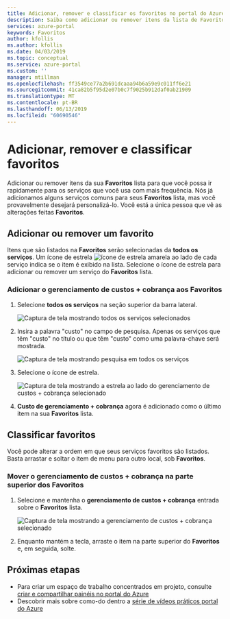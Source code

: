 ```yaml
---
title: Adicionar, remover e classificar os favoritos no portal do Azure | Microsoft Docs
description: Saiba como adicionar ou remover itens da lista de Favoritos e classifique a ordem dos itens
services: azure-portal
keywords: Favoritos
author: kfollis
ms.author: kfollis
ms.date: 04/03/2019
ms.topic: conceptual
ms.service: azure-portal
ms.custom: ''
manager: mtillman
ms.openlocfilehash: ff3549ce77a2b691dcaaa94b6a59e9c011ff6e21
ms.sourcegitcommit: 41ca82b5f95d2e07b0c7f9025b912daf0ab21909
ms.translationtype: MT
ms.contentlocale: pt-BR
ms.lasthandoff: 06/13/2019
ms.locfileid: "60690546"
---
```

# <a name="add-remove-and-sort-favorites"></a>Adicionar, remover e classificar favoritos

Adicionar ou remover itens da sua **Favoritos** lista para que você possa ir rapidamente para os serviços que você usa com mais frequência. Nós já adicionamos alguns serviços comuns para seus **Favoritos** lista, mas você provavelmente desejará personalizá-lo. Você está a única pessoa que vê as alterações feitas **Favoritos**.

## <a name="add-or-remove-a-favorite"></a>Adicionar ou remover um favorito

Itens que são listados na **Favoritos** serão selecionadas da **todos os serviços**. Um ícone de estrela ![ícone de estrela amarela](./media/azure-portal-add-remove-sort-favorites/azure-portal-favorites-star.png) ao lado de cada serviço indica se o item é exibido na lista. Selecione o ícone de estrela para adicionar ou remover um serviço do **Favoritos** lista.

### <a name="add-cost-management--billing-to-favorites"></a>Adicionar o gerenciamento de custos + cobrança aos Favoritos

1. Selecione **todos os serviços** na seção superior da barra lateral.

    ![Captura de tela mostrando todos os serviços selecionados](./media/azure-portal-add-remove-sort-favorites/azure-portal-favorites-all-services.png)

1. Insira a palavra "custo" no campo de pesquisa. Apenas os serviços que têm "custo" no título ou que têm "custo" como uma palavra-chave será mostrada.

   ![Captura de tela mostrando pesquisa em todos os serviços](./media/azure-portal-add-remove-sort-favorites/azure-portal-favorites-search.png)

1. Selecione o ícone de estrela.

   ![Captura de tela mostrando a estrela ao lado do gerenciamento de custos + cobrança selecionado](./media/azure-portal-add-remove-sort-favorites/azure-portal-favorites-add.png)

1. **Custo de gerenciamento + cobrança** agora é adicionado como o último item na sua **Favoritos** lista.

## <a name="sort-favorites"></a>Classificar favoritos

Você pode alterar a ordem em que seus serviços favoritos são listados. Basta arrastar e soltar o item de menu para outro local, sob **Favoritos**.

### <a name="move-cost-management--billing-to-the-top-of-favorites"></a>Mover o gerenciamento de custos + cobrança na parte superior dos Favoritos

1. Selecione e mantenha o **gerenciamento de custos + cobrança** entrada sobre o **Favoritos** lista.

   ![Captura de tela mostrando a gerenciamento de custos + cobrança selecionado](./media/azure-portal-add-remove-sort-favorites/azure-portal-favorites-sort.png)

1. Enquanto mantém a tecla, arraste o item na parte superior do **Favoritos** e, em seguida, solte.

## <a name="next-steps"></a>Próximas etapas

* Para criar um espaço de trabalho concentrados em projeto, consulte [criar e compartilhar painéis no portal do Azure](../azure-portal/azure-portal-dashboards.md)
* Descobrir mais sobre como-do dentro a [série de vídeos práticos portal do Azure](https://www.youtube.com/playlist?list=PLLasX02E8BPBKgXP4oflOL29TtqTzwhxR)